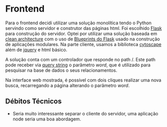 # Frontend
Para o frontend decidi utilizar uma solução monolítica tendo o Python servindo como servidor e construtor das páginas html.
Foi escolhido [Flask](https://flask.palletsprojects.com/en/1.1.x/) para construção do servidor. Optei por utilizar uma solução baseada em [clean architecture](https://blog.cleancoder.com/uncle-bob/2012/08/13/the-clean-architecture.html) com o uso de [Blueprints do Flask](https://flask.palletsprojects.com/en/1.1.x/blueprints/) usado na construção de aplicações modulares.
Na parte cliente, usamos a biblioteca [cytoscape](https://js.cytoscape.org/) além de [jquery](https://jquery.com/) e html básico.

A solução conta com um controlador que responde no path /. Este path pode receber via [query string](https://en.wikipedia.org/wiki/Query_string) o parâmetro _word_, que é utilizado para pesquisar na base de dados o seus relacionamentos.

Na interface web mostrada, é possível com dois cliques realizar uma nova busca, recarregando a página alterando o parâmetro _word_.

## Débitos Técnicos
- Seria muito interessante separar o cliente do servidor, uma aplicação node seria uma boa abordagem.